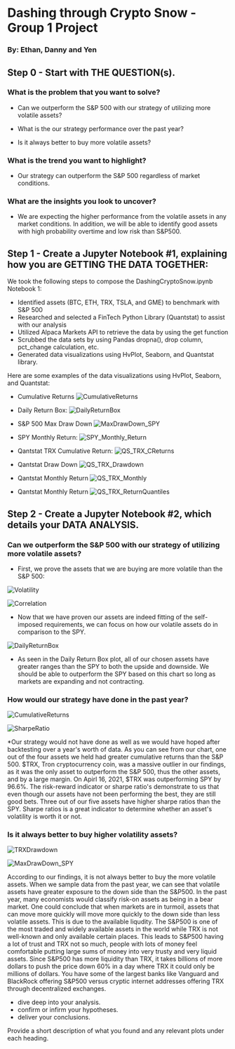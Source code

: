 # Dashing through Crypto Snow - Group 1 Project
### By: Ethan, Danny and Yen

## Step 0 - Start with THE QUESTION(s).
### What is the problem that you want to solve?
* Can we outperform the S&P 500 with our strategy of utilizing more volatile assets?

* What is the our strategy performance over the past year?

* Is it always better to buy more volatile assets? 

### What is the trend you want to highlight?
* Our strategy can outperform the S&P 500 regardless of market conditions. 

### What are the insights you look to uncover?
* We are expecting the higher performance from the volatile assets in any market conditions. In addition, we will be able to identify good assets with high probability overtime and low risk than S&P500.

## Step 1 - Create a Jupyter Notebook #1, explaining how you are GETTING THE DATA TOGETHER:
We took the following steps to compose the DashingCryptoSnow.ipynb Notebook 1: 
* Identified assets (BTC, ETH, TRX, TSLA, and GME) to benchmark with S&P 500
* Researched and selected a FinTech Python Library (Quantstat) to assist with our analysis
* Utilized Alpaca Markets API to retrieve the data by using the get function
* Scrubbed the data sets by using Pandas dropna(), drop column, pct_change calculation, etc.  
* Generated data visualizations using HvPlot, Seaborn, and Quantstat library.

Here are some examples of the data visualizations using HvPlot, Seaborn, and Quantstat: 

* Cumulative Returns
![CumulativeReturns](https:)

* Daily Return Box: 
![DailyReturnBox](https:)

* S&P 500 Max Draw Down
![MaxDrawDown_SPY](https:)

* SPY Monthly Return:
![SPY_Monthly_Return](https:)

* Qantstat TRX Cumulative Return:
![QS_TRX_CReturns](https:)

* Qantstat Draw Down
![QS_TRX_Drawdown](https:)

* Qantstat Monthly Return
![QS_TRX_Monthly](https:)

* Qantstat Monthly Return
![QS_TRX_ReturnQuantiles](https:)


## Step 2 - Create a Jupyter Notebook #2, which details your DATA ANALYSIS.
### Can we outperform the S&P 500 with our strategy of utilizing more volatile assets?
* First, we prove the assets that we are buying are more volatile than the S&P 500:

![Volatility](https:)

![Correlation](https:)

* Now that we have proven our assets are indeed fitting of the self-imposed requirements, we can focus on how our volatile assets do in comparison to the SPY.

![DailyReturnBox](https:)

* As seen in the Daily Return Box plot, all of our chosen assets have greater ranges than the SPY to both the upside and downside. We should be able to outperform the SPY based on this chart so long as markets are expanding and not contracting.

### How would our strategy have done in the past year?

![CumulativeReturns](https:)

![SharpeRatio](https:)

*Our strategy would not have done as well as we would have hoped after backtesting over a year's worth of data. As you can see from our chart, one out of the four assets we held had greater cumulative returns than the S&P 500. $TRX, Tron cryptocurrency coin, was a massive outlier in our findings, as it was the only asset to outperform the S&P 500, thus the other assets, and by a large margin. On Apirl 16, 2021, $TRX was outperforming SPY by 96.6%. The risk-reward indicator or sharpe ratio's demonstrate to us that even though our assets have not been performing the best, they are still good bets. Three out of our five assets have higher sharpe ratios than the SPY. Sharpe ratios is a great indicator to determine whether an asset's volatility is worth it or not.

### Is it always better to buy higher volatility assets? 

![TRXDrawdown](https:)

![MaxDrawDown_SPY](https:)

According to our findings, it is not always better to buy the more volatile assets. When we sample data from the past year, we can see that volatile assets have greater exposure to the down side than the S&P500. In the past year, many economists would classify risk-on assets as being in a bear market. One could conclude that when markets are in turmoil, assets that can move more quickly will move more quickly to the down side than less volatile assets. This is due to the available liqudity. The S&P500 is one of the most traded and widely available assets in the world while TRX is not well-known and only available certain places. This leads to S&P500 having a lot of trust and TRX not so much, people with lots of money feel comfortable putting large sums of money into very trusty and very liquid assets. Since S&P500 has more liquidity than TRX, it takes billions of more dollars to push the price down 60% in a day where TRX it could only be millions of dollars. You have some of the largest banks like Vanguard and BlackRock offering S&P500 versus cryptic internet addresses offering TRX through decentralized exchanges. 

* dive deep into your analysis.
* confirm or infirm your hypotheses.
* deliver your conclusions.


Provide a short description of what you found and any relevant plots under each heading.